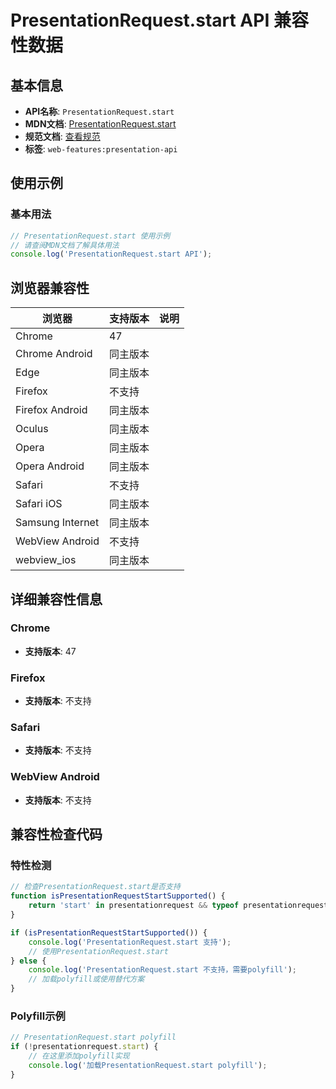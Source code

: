 # PresentationRequest.start API 兼容性数据

## 基本信息

- **API名称**: `PresentationRequest.start`
- **MDN文档**: [PresentationRequest.start](https://developer.mozilla.org/docs/Web/API/PresentationRequest/start)
- **规范文档**: [查看规范](https://w3c.github.io/presentation-api/#selecting-a-presentation-display)
- **标签**: `web-features:presentation-api`

## 使用示例

### 基本用法

```javascript
// PresentationRequest.start 使用示例
// 请查阅MDN文档了解具体用法
console.log('PresentationRequest.start API');
```

## 浏览器兼容性

| 浏览器 | 支持版本 | 说明 |
|--------|----------|------|
| Chrome | 47 |  |
| Chrome Android | 同主版本 |  |
| Edge | 同主版本 |  |
| Firefox | 不支持 |  |
| Firefox Android | 同主版本 |  |
| Oculus | 同主版本 |  |
| Opera | 同主版本 |  |
| Opera Android | 同主版本 |  |
| Safari | 不支持 |  |
| Safari iOS | 同主版本 |  |
| Samsung Internet | 同主版本 |  |
| WebView Android | 不支持 |  |
| webview_ios | 同主版本 |  |

## 详细兼容性信息

### Chrome

- **支持版本**: 47

### Firefox

- **支持版本**: 不支持

### Safari

- **支持版本**: 不支持

### WebView Android

- **支持版本**: 不支持

## 兼容性检查代码

### 特性检测

```javascript
// 检查PresentationRequest.start是否支持
function isPresentationRequestStartSupported() {
    return 'start' in presentationrequest && typeof presentationrequest.start === 'function';
}

if (isPresentationRequestStartSupported()) {
    console.log('PresentationRequest.start 支持');
    // 使用PresentationRequest.start
} else {
    console.log('PresentationRequest.start 不支持，需要polyfill');
    // 加载polyfill或使用替代方案
}
```

### Polyfill示例

```javascript
// PresentationRequest.start polyfill
if (!presentationrequest.start) {
    // 在这里添加polyfill实现
    console.log('加载PresentationRequest.start polyfill');
}
```

